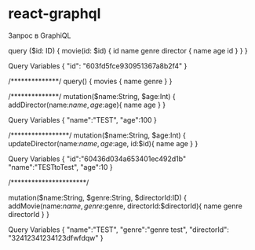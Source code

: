 # react-graphql

Запрос в GraphiQL

query ($id: ID) {
  movie(id: $id) {
    id
    name
    genre
    director {
      name
      age
      id
    }
  }
}

Query Variables
{
    "id": "603fd5fce930951367a8b2f4"
}

/**************/
query() {
    movies {
        name
        genre
    }
}

/**************/
mutation($name:String, $age:Int) {
  addDirector(name:$name, age:$age){
    name
    age
  }
}

Query Variables
{
  "name":"TEST",
  "age":100
}

/*****************/
mutation($name:String, $age:Int) {
  updateDirector(name:$name, age:$age, id:$id){
    name
    age
  }
}

Query Variables
{
  "id":"60436d034a653401ec492d1b"
  "name":"TESTtoTest",
  "age":10
}

/**********************/

mutation($name:String, $genre:String, $directorId:ID) {
  addMovie(name:$name, genre:$genre, directorId:$directorId){
    name
    genre
    directorId
  }
}

Query Variables
{
  "name":"TEST",
  "genre":"genre test",
  "directorId": "32412341234123dfwfdqw"
}